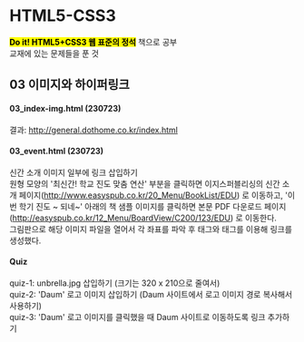 # HTML5-CSS3

<mark><b>Do it! HTML5+CSS3 웹 표준의 정석</b></mark> 책으로 공부   
교재에 있는 문제들을 푼 것

## 03 이미지와 하이퍼링크   
#### 03_index-img.html (230723)   
결과: http://general.dothome.co.kr/index.html   
#### 03_event.html (230723)
신간 소개 이미지 일부에 링크 삽입하기   
원형 모양의 '최신간! 학교 진도 맞춤 연산' 부분을 클릭하면 이지스퍼블리싱의 신간 소개 페이지(http://www.easyspub.co.kr/20_Menu/BookList/EDU) 로 이동하고,
'이번 학기 진도 ~ 되네~' 아래의 책 샘플 이미지를 클릭하면 본문 PDF 다운로드 페이지(http://easyspub.co.kr/12_Menu/BoardView/C200/123/EDU) 로 이동한다.   
그림판으로 해당 이미지 파일을 열어서 각 좌표를 파악 후 <map> 태그와 <area> 태그를 이용해 링크를 생성했다.   
#### Quiz
quiz-1: unbrella.jpg 삽입하기 (크기는 320 x 210으로 줄여서)   
quiz-2: 'Daum' 로고 이미지 삽입하기 (Daum 사이트에서 로고 이미지 경로 복사해서 사용하기)   
quiz-3: 'Daum' 로고 이미지를 클릭했을 때 Daum 사이트로 이동하도록 링크 추가하기   

